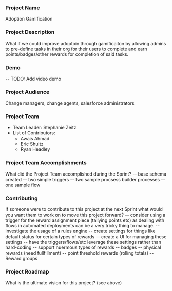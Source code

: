 ### Project Name
Adoption Gamification

### Project Description
What if we could improve adoptoin through gamificaiton by allowing admins to pre-define tasks in their org for their users to complete and earn points/badges/other rewards for completion of said tasks.

### Demo
-- TODO: Add video demo

### Project Audience
Change managers, change agents, salesforce administrators

### Project Team

* Team Leader: Stephanie Zeitz
* List of Contributors:
  - Awais Ahmad
  - Eric Shultz
  - Ryan Headley

### Project Team Accomplishments
What did the Project Team accomplished during the Sprint?
-- base schema created
-- two simple triggers
-- two sample procsess builder processes
-- one sample flow

### Contributing
If someone were to contribute to this project at the next Sprint what would you want them to work on to move this project forward?
-- consider using a trigger for the reward assignment piece (tallying points etc) as dealing with flows in automated deployments can be a very tricky thing to manage.
-- investigate the usage of a rules engine
-- create settings for things like default status for certain types of rewards
   -- create a UI for managing these settings
   -- have the triggers/flows/etc leverage these settings rather than hard-coding
-- support nuermous types of rewards
   -- badges
   -- physical rewards (need fullfillment)
   -- point threshold rewards (rolling totals)
-- Reward groups

### Project Roadmap
What is the ultimate vision for this project?
(see above)

